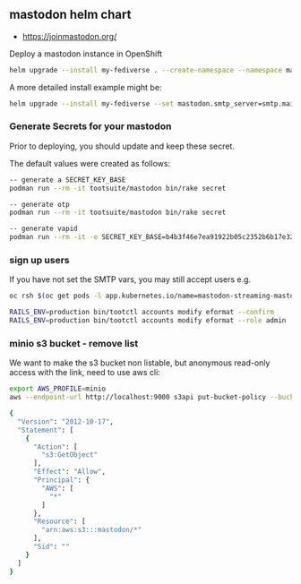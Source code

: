 ## mastodon helm chart

- https://joinmastodon.org/

Deploy a mastodon instance in OpenShift

```bash
helm upgrade --install my-fediverse . --create-namespace --namespace mastodon
```

A more detailed install example might be:

```bash
helm upgrade --install my-fediverse --set mastodon.smtp_server=smtp.mailgun.org --set mastodon.smtp_login=postmaster@example.com --set mastodon.smtp_password=123456 --set mastodon.smtp_from_address=mastodon@example.com. . --create-namespace --namespace mastodon
```

### Generate Secrets for your mastodon

Prior to deploying, you should update and keep these secret.

The default values were created as follows:

```bash
-- generate a SECRET_KEY_BASE
podman run --rm -it tootsuite/mastodon bin/rake secret

-- generate otp
podman run --rm -it tootsuite/mastodon bin/rake secret

-- generate vapid
podman run --rm -it -e SECRET_KEY_BASE=b4b3f46e7ea91922b05c2352b6b17e32f87611b85c1ba65d1219d44a1bbb172dbd416c35bfd32a83ae19f11d2f2c38689af7e2493d018aa939459ccd3c449d93 -e OTP_SECRET=c1bbee5bdff1c3dbbf96d68d71c0b95f4ed76947cf1d4caf42d7053c3c062c77686d17c2a7119674c3f15a15586bd72dcb9fd3941bd4bf44f74acdbb381ed320 tootsuite/mastodon bundle exec rake mastodon:webpush:generate_vapid_key
```

### sign up users

If you have not set the SMTP vars, you may still accept users e.g.
```bash
oc rsh $(oc get pods -l app.kubernetes.io/name=mastodon-streaming-mastodon -o name)

RAILS_ENV=production bin/tootctl accounts modify eformat --confirm
RAILS_ENV=production bin/tootctl accounts modify eformat --role admin
```

### minio s3 bucket - remove list

We want to make the s3 bucket non listable, but anonymous read-only access with the link, need to use aws cli:

```bash
export AWS_PROFILE=minio
aws --endpoint-url http://localhost:9000 s3api put-bucket-policy --bucket mastodon --policy file:///mastodon/policy.json

{
  "Version": "2012-10-17",
  "Statement": [
    {
      "Action": [
        "s3:GetObject"
      ],
      "Effect": "Allow",
      "Principal": {
        "AWS": [
          "*"
        ]
      },
      "Resource": [
        "arn:aws:s3:::mastodon/*"
      ],
      "Sid": ""
    }
  ]
}
```
